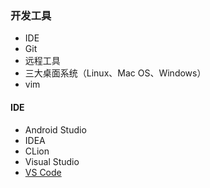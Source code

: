 ### 开发工具

- IDE
- Git
- 远程工具
- 三大桌面系统（Linux、Mac OS、Windows）
- vim


#### IDE

- Android Studio
- IDEA
- CLion
- Visual Studio
- [VS Code](./vscode/readme.md)